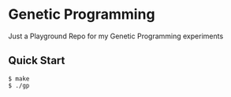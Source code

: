 # Genetic Programming

Just a Playground Repo for my Genetic Programming experiments

## Quick Start

```console
$ make
$ ./gp
```